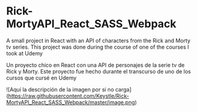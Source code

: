 # Rick-MortyAPI_React_SASS_Webpack
A small project in React with an API of characters from the Rick and Morty tv series. 
This project was done during the course of one of the courses I took at Udemy

Un proyecto chico en React con una API de personajes de la serie tv de Rick y Morty. 
Este proyecto fue hecho durante el transcurso de uno de los cursos que cursé en Udemy

![Aquí la descripción de la imagen por si no carga]
(https://raw.githubusercontent.com/Keystle/Rick-MortyAPI_React_SASS_Webpack/master/image.png)
